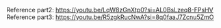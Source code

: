 Reference part2: https://youtu.be/LqW8zGnXtp0?si=AL0BsLzeq8-FPsHV
Reference part3: https://youtu.be/R5zgkRucNwA?si=8q0faaJ7Zcnu5ZmO
